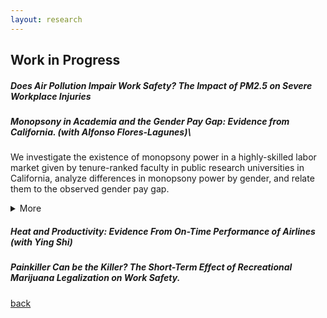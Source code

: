 ```yaml
---
layout: research
---
```


## Work in Progress

##### Does Air Pollution Impair Work Safety? The Impact of PM2.5 on Severe Workplace Injuries

##### Monopsony in Academia and the Gender Pay Gap: Evidence from California. *(with Alfonso Flores-Lagunes)*\
We investigate the existence of monopsony power in a highly-skilled labor market given by tenure-ranked faculty in public research universities in California, analyze differences in monopsony power by gender, and relate them to the observed gender pay gap.
<details>
	<summary>More</summary>
	 We collect and use publicly-available information of faculty salaries in the University of California system and merge it with information obtained online on faculty characteristics, career trajectories, and research productivity indicators. We infer the university-level labor supply elasticity by estimating the elasticity of separation. To deal with the endogeneity of the salary in the separation equation, we employ instrumental variables exploiting exogenous variation in salaries driven by changes in school revenues and salary scales. We find evidence of monopsony power: the "exploitation rate", a common measure of monopsony power, is conservatively estimated at about 7% for tenure-track faculty. Full professors experience a higher rate of monopsony power than associate and assistant professors. Lastly, while the estimated monopsony power is not found to differ by gender for assistant and associate professors, it does so for full professors, with women facing a higher exploitation rate relative to males.
</details>

##### Heat and Productivity: Evidence From On-Time Performance of Airlines *(with Ying Shi)*

##### Painkiller Can be the Killer? The Short-Term Effect of Recreational Marijuana Legalization on Work Safety.


[back](./)
